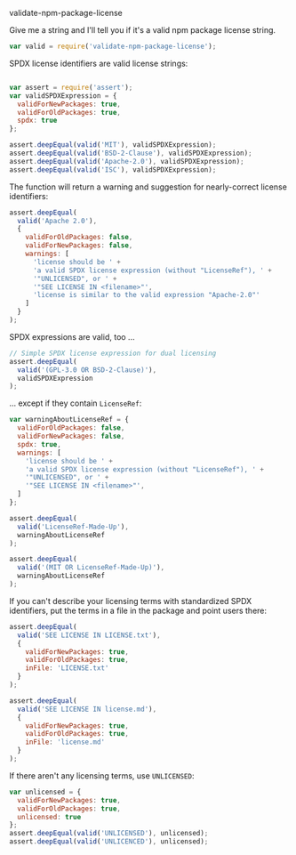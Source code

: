validate-npm-package-license


Give me a string and I'll tell you if it's a valid npm package license string.

```javascript
var valid = require('validate-npm-package-license');
```

SPDX license identifiers are valid license strings:

```javascript

var assert = require('assert');
var validSPDXExpression = {
  validForNewPackages: true,
  validForOldPackages: true,
  spdx: true
};

assert.deepEqual(valid('MIT'), validSPDXExpression);
assert.deepEqual(valid('BSD-2-Clause'), validSPDXExpression);
assert.deepEqual(valid('Apache-2.0'), validSPDXExpression);
assert.deepEqual(valid('ISC'), validSPDXExpression);
```
The function will return a warning and suggestion for nearly-correct license identifiers:

```javascript
assert.deepEqual(
  valid('Apache 2.0'),
  {
    validForOldPackages: false,
    validForNewPackages: false,
    warnings: [
      'license should be ' +
      'a valid SPDX license expression (without "LicenseRef"), ' +
      '"UNLICENSED", or ' +
      '"SEE LICENSE IN <filename>"',
      'license is similar to the valid expression "Apache-2.0"'
    ]
  }
);
```

SPDX expressions are valid, too ...

```javascript
// Simple SPDX license expression for dual licensing
assert.deepEqual(
  valid('(GPL-3.0 OR BSD-2-Clause)'),
  validSPDXExpression
);
```

... except if they contain `LicenseRef`:

```javascript
var warningAboutLicenseRef = {
  validForOldPackages: false,
  validForNewPackages: false,
  spdx: true,
  warnings: [
    'license should be ' +
    'a valid SPDX license expression (without "LicenseRef"), ' +
    '"UNLICENSED", or ' +
    '"SEE LICENSE IN <filename>"',
  ]
};

assert.deepEqual(
  valid('LicenseRef-Made-Up'),
  warningAboutLicenseRef
);

assert.deepEqual(
  valid('(MIT OR LicenseRef-Made-Up)'),
  warningAboutLicenseRef
);
```

If you can't describe your licensing terms with standardized SPDX identifiers, put the terms in a file in the package and point users there:

```javascript
assert.deepEqual(
  valid('SEE LICENSE IN LICENSE.txt'),
  {
    validForNewPackages: true,
    validForOldPackages: true,
    inFile: 'LICENSE.txt'
  }
);

assert.deepEqual(
  valid('SEE LICENSE IN license.md'),
  {
    validForNewPackages: true,
    validForOldPackages: true,
    inFile: 'license.md'
  }
);
```

If there aren't any licensing terms, use `UNLICENSED`:

```javascript
var unlicensed = {
  validForNewPackages: true,
  validForOldPackages: true,
  unlicensed: true
};
assert.deepEqual(valid('UNLICENSED'), unlicensed);
assert.deepEqual(valid('UNLICENCED'), unlicensed);
```
